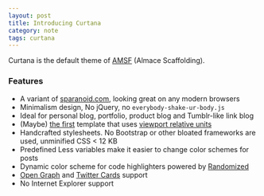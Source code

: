 ```yaml
---
layout: post
title: Introducing Curtana
category: note
tags: curtana
---
```


Curtana is the default theme of [AMSF](http://sparanoid.com/lab/amsf/) (Almace Scaffolding).

### Features

- A variant of [sparanoid.com](http://sparanoid.com/), looking great on any modern browsers
- Minimalism design, No jQuery, no `everybody-shake-ur-body.js`
- Ideal for personal blog, portfolio, product blog and Tumblr-like link blog
- (Maybe) [the first](https://github.com/sparanoid/sparanoid.com/commit/9b44b4c0f57c3dd1e828d828a95cc21b992785ce) template that uses [viewport relative units](http://www.w3.org/TR/css3-values/#viewport-relative-lengths)
- Handcrafted stylesheets. No Bootstrap or other bloated frameworks are used, unminified CSS < 12 KB
- Predefined Less variables make it easier to change color schemes for posts
- Dynamic color scheme for code highlighters powered by [Randomized](https://github.com/sparanoid/randomized)
- [Open Graph](http://ogp.me/) and [Twitter Cards](https://dev.twitter.com/docs/cards) support
- No Internet Explorer support
